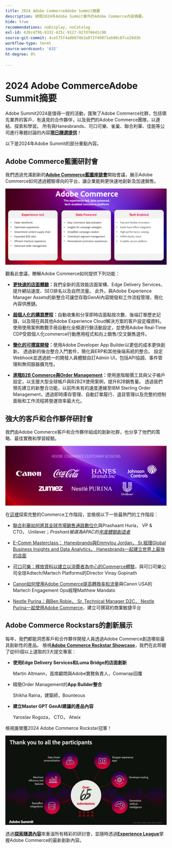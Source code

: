 ```yaml
---
title: 2024 Adobe CommerceAdobe Summit摘要
description: 檢閱2024年Adobe Summit事件的Adobe Commerce內容摘要。
hide: true
recommendations: noDisplay, noCatalog
exl-id: 638c4f9b-6332-425c-9127-927d76641c90
source-git-commit: 4ce575f4a0b074b3a072f40971eb00c87ce28d3b
workflow-type: tm+mt
source-wordcount: '632'
ht-degree: 0%

---
```


# 2024 Adobe CommerceAdobe Summit摘要

Adobe Summit2024是值得一提的活動，匯聚了Adobe Commerce社群，包括領先業界的客戶、有遠見的合作夥伴，以及我們的Adobe Commerce團隊，以連結、探索和學習。 所有與Hanesbrands、可口可樂、雀巢、聯合利華、佳能等公司進行專題討論的內容&#x200B;[**現已隨選提供**](https://business.adobe.com/summit/2024/sessions.html?Track=Commerce)！

以下是2024年Adobe Summit的部分重點內容。

## Adobe Commerce藍圖研討會

我們透過充滿創新的&#x200B;[**Adobe Commerce藍圖座談會**](https://business.adobe.com/summit/2024/sessions/adobe-commerce-2024-product-roadmap-review-s432.html)開始會議，展示Adobe Commerce如何透過體驗導向的平台，讓企業能夠更快速地創新及加速銷售。

![電腦熒幕擷圖](../../assets/events/image1.png)

觀看此會議，瞭解Adobe Commerce如何提供下列功能：

- **[更快速的店面體驗](https://experienceleague.adobe.com/developer/commerce/storefront/?lang=zh-Hant)：**&#x200B;我們全新的高效能店面架構、Edge Delivery Services、提升網站速度、SEO排名以及自然流量。 此外，與Adobe Experience Manager Assets的新整合可讓您存取GenAI內容開發和工作流程管理，簡化內容供應鏈。

- **[超個人化的購買歷程](https://experienceleague.adobe.com/zh-hant/docs/commerce-admin/customers/customers-menu/personalize-scale)：**&#x200B;自動收集和分享即時店面點按次數、後端訂單歷史記錄，以及現在與其他Adobe Experience Cloud解決方案的客戶設定檔資料。 使用使用案例教戰手冊自動化全頻道行銷活動設定，並使用Adobe Real-Time CDP受眾個人化commerce行動應用程式和向上銷售/交叉銷售選件。

- **[簡化的可撰寫開發](https://developer.adobe.com/commerce/extensibility/app-development/learning-path/)：**&#x200B;使用Adobe Developer App Builder以更低的成本更快創新。 透過新的後台整合入門套件，簡化與ERP和其他後端系統的整合。 設定Webhook並透過統一的開發人員體驗自訂Admin UI，包括API協調、事件管理和無伺服器擴充性。

- **[進階B2B Commerce與Order Management](https://experienceleague.adobe.com/zh-hant/docs/commerce-admin/b2b/introduction)：**&#x200B;使用進階報價工具與父子帳戶設定，以支援大型全球帳戶與B2B2X使用案例，提升B2B銷售量。 透過我們預先建立的新整合功能，以前所未有的速度連線至IBM Sterling Order Management，透過即時庫存管理、自動訂單履行、退貨管理以及完整的控制面板和工作流程將營運效率最大化。

## 強大的客戶和合作夥伴研討會

我們由Adobe Commerce客戶和合作夥伴組成的創新社群，也分享了他們的策略、最佳實務和學習經驗。

![紫色背景上的圖志群組](../../assets/events/image2.png)

在[這裡](https://business.adobe.com/summit/2024/sessions.html?Track=Commerce)探索完整的Commerce工作階段，並檢視以下一些最熱門的工作階段：

- [聯合利華如何將其全球市場銷售通路數位化](https://business.adobe.com/summit/2024/sessions/how-unilever-digitized-its-distributive-trade-rout-s430.html)與Prashaant Huria， VP &amp; CTO， Unilever；*Prashant被選為APAC的[年度體驗創造者](https://www.adobeexperienceawards.com/stories2024)*

- [E-Comm Masterclass： Hanesbrands與Emmylou Jordan， Sr.經理Global Business Insights and Data Analytics， Hanesbrands一起建立世界上最快的店面](https://business.adobe.com/summit/2024/sessions/ecomm-masterclass-hanesbrands-creates-the-worlds-f-s435.html)

- [可口可樂：釋放資料以建立以消費者為中心的Commerce體驗](https://business.adobe.com/summit/2024/sessions/cocacola-unlocking-data-to-create-consumercentric-s434.html)，與可口可樂公司全球Adtech/Martech Platforms的Director Vinay Gopinath

- [ Canon如何使用Adobe Commerce提高轉換率和流量](https://business.adobe.com/summit/2024/sessions/how-canon-increased-conversion-rates-and-traffic-u-s438.html)與Canon USA的Martech Engagement Ops經理Matthew Mandato

- [Nestle Purina：與Ben Robie， Sr. Technical Manager D2C， Nestle Purina一起使用Adobe Commerce](https://business.adobe.com/summit/2024/sessions/purina-takes-composable-commerce-approach-to-boost-s437.html)，建立可撰寫的商業敏捷平台

## Adobe Commerce Rockstars的創新展示

每年，我們都能洞悉客戶和合作夥伴開發人員透過Adobe Commerce創造哪些最具創新性的產品。 檢視&#x200B;**[Adobe Commerce Rockstar Showcase](https://business.adobe.com/summit/2024/sessions/adobe-commerce-rockstar-showcase-s431.html)**，我們在此聆聽了從65個以上選取的3大提交專案：

- **使用Edge Delivery Services和Luma Bridge的店面創新**

  Martin Altmann，首席顧問與Adobe實務負責人，Comwrap回覆

- 精簡Order Management的&#x200B;**App Builder整合**

  Shikha Raina，建築師，Bounteous

- **建立Master GPT GenAI建議的產品內容**

  Yaroslav Rogoza， CTO， Atwix

檢視誰榮獲2024 Adobe Commerce Rockstar冠軍！

![黑色背景的熒幕擷圖，包含白色文字和圖示](../../assets/events/image3.png)

透過&#x200B;**[探索隨選內容](https://business.adobe.com/summit/2024/sessions.html?Track=Commerce)**&#x200B;來重溫所有精彩的研討會，並隨時透過&#x200B;[**Experience League**](https://experienceleague.adobe.com/zh-hant/docs/commerce-admin/start/about)掌握Adobe Commerce的最新創新內容。
